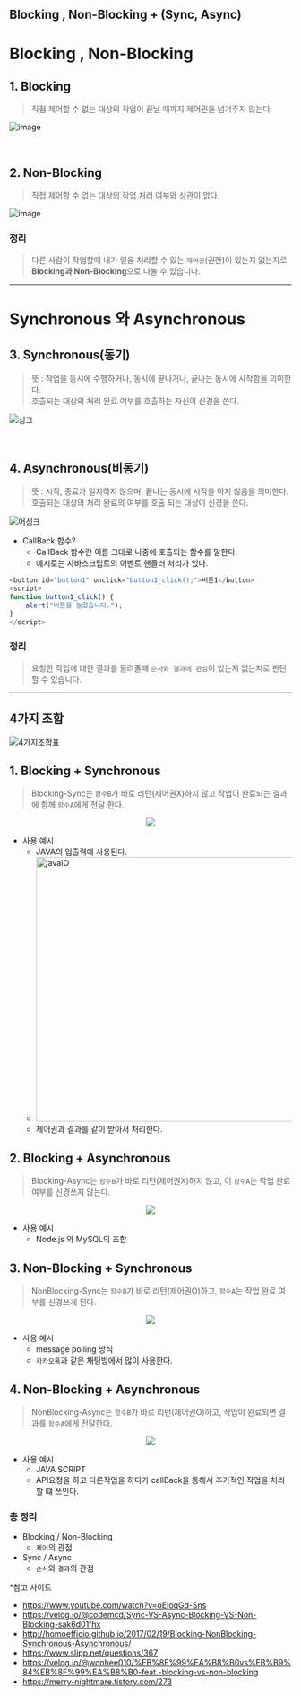   
## Blocking , Non-Blocking + (Sync,  Async)

# **Blocking , Non-Blocking**

## 1. Blocking
> 직접 제어할 수 없는 대상의 작업이 끝날 때까지 제어권을 넘겨주지 않는다.

![image](https://user-images.githubusercontent.com/43923432/131016105-d68ce446-c634-4a17-a9de-76fd5831b1f3.png)

<br />

## 2. Non-Blocking
> 직접 제어할 수 없는 대상의 작업 처리 여부와 상관이 없다.

![image](https://blog.kakaocdn.net/dn/bhUznB/btqLuC6OlaH/ywEXoqxvTnSzghPHktciKK/img.png)



### **정리**
> 다른 사람이 작업할때 내가 일을 처리할 수 있는 `제어권`(권한)이 있는지 없는지로 **Blocking과 Non-Blocking**으로 나눌 수 있습니다.


* * *


# **Synchronous 와 Asynchronous**

## 3. Synchronous(동기)
> 뜻 : 작업을 동시에 수행하거나, 동시에 끝나거나, 끝나는 동시에 시작함을 의미한다.<br />
> 호출되는 대상의 처리 완료 여부를 호출하는 자신이 신경을 쓴다.

![싱크](https://user-images.githubusercontent.com/43923432/131062129-693fd804-fd4c-4425-8f5a-fafeee9060d2.png)


<br />

## 4. Asynchronous(비동기)
> 뜻 : 시작, 종료가 일치하지 않으며, 끝나는 동시에 시작을 하지 않음을 의미한다.
> 호출되는 대상의 처리 완료의 여부를 호출 되는 대상이 신경을 쓴다.
 
![어싱크](https://user-images.githubusercontent.com/43923432/131062165-3b30c3f4-654a-43b4-93bd-fc60f13eb6c4.png)


* CallBack 함수?
  * CallBack 함수란 이름 그대로 나중에 호출되는 함수를 말한다.
  * 예시로는 자바스크립트의 이벤트 핸들러 처리가 있다.
``` javascript
<button id="button1" onclick="button1_click();">버튼1</button>
<script>
function button1_click() {
	alert("버튼을 눌렀습니다.");
}
</script>
```


### 정리
> 요청한 작업에 대한 결과를 돌려줄때 `순서와 결과에 관심`이 있는지 없는지로 판단할 수 있습니다.

* * *

## **4가지 조합**

![4가지조합표](https://user-images.githubusercontent.com/43923432/131020865-c1204a48-5bc4-4672-b36b-8f00295c6deb.png)

## 1. Blocking + Synchronous
> Blocking-Sync는 `함수B`가 바로 리턴(제어권X)하지 않고 작업이 완료되는 결과에 함께 `함수A`에게 전달 한다.


<p align="center"><img src="https://user-images.githubusercontent.com/43923432/131018079-5df71cd1-e8e8-4329-8175-6d21899adc44.png"></p>

* 사용 예시
  * JAVA의 입출력에 사용된다.
  * <img width="471" alt="javaIO" src="https://user-images.githubusercontent.com/43923432/131026344-44fea6d8-3589-4044-b287-0f65b1e3fbfc.png">
  * 제어권과 결과를 같이 받아서 처리한다.


## 2. Blocking + Asynchronous 
> Blocking-Async는 `함수B`가 바로 리턴(제어권X)하지 않고, 이 `함수A`는 작업 완료 여부를 신경쓰지 않는다.

<p align="center"><img src="https://user-images.githubusercontent.com/43923432/131019759-313be02e-ec14-42c4-8214-bcf75672b08c.png"></p>


* 사용 예시
  * Node.js 와 MySQL의 조합

## 3. Non-Blocking + Synchronous
> NonBlocking-Sync는 `함수B`가 바로 리턴(제어권O)하고, `함수A`는 작업 완료 여부를 신경쓰게 된다.

<p align="center"><img src="https://user-images.githubusercontent.com/43923432/131018051-64fe4d17-54de-485c-a7e1-cc48562c034a.png"></p>

* 사용 예시
  * message polling 방식
  * `카카오톡`과 같은 채팅방에서 많이 사용한다. 
  

## 4. Non-Blocking + Asynchronous
> NonBlocking-Async는 `함수B`가 바로 리턴(제어권O)하고, 작업이 완료되면 결과를 `함수A`에게 전달한다. 

<p align="center"><img src="https://user-images.githubusercontent.com/43923432/131019643-c00633f8-ae49-47ab-82b6-0cf5cfeb1061.png"></p>


* 사용 예시
  * JAVA SCRIPT
  * API요청을 하고 다른작업을 하다가 callBack을 통해서 추가적인 작업을 처리할 떄 쓰인다. 

### 총 정리
* Blocking / Non-Blocking
  * `제어`의 관점
* Sync / Async 
  * `순서`와 `결과`의 관점 


*참고 사이트
  * https://www.youtube.com/watch?v=oEIoqGd-Sns
  * https://velog.io/@codemcd/Sync-VS-Async-Blocking-VS-Non-Blocking-sak6d01fhx
  * http://homoefficio.github.io/2017/02/19/Blocking-NonBlocking-Synchronous-Asynchronous/
  * https://www.slipp.net/questions/367
  * https://velog.io/@wonhee010/%EB%8F%99%EA%B8%B0vs%EB%B9%84%EB%8F%99%EA%B8%B0-feat.-blocking-vs-non-blocking
  * https://merry-nightmare.tistory.com/273
